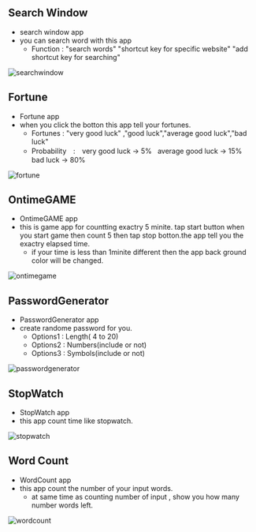 
## Search Window ##
* search window app
* you can search word with this app
    * Function : "search words"
                  "shortcut key for specific website"
                  "add shortcut key for searching"
    
 ![searchwindow](https://user-images.githubusercontent.com/23109342/32131356-f48264a6-bb60-11e7-9254-1cfc99fe7099.gif)
 
## Fortune ##
* Fortune app
* when you click the botton this app tell your fortunes.
    * Fortunes : "very good luck" ,"good luck","average good luck","bad luck"
    * Probability　:　very good luck -> 5%   average good luck -> 15%   bad luck -> 80%
    
 ![fortune](https://user-images.githubusercontent.com/23109342/29654120-c60549fa-8860-11e7-8f0e-5f0d7edb3f5b.gif)

    
## OntimeGAME ##
* OntimeGAME app
* this is game app for countting exactry 5 minite. tap start button when you start game then count 5 then tap stop botton.the app tell you the exactry elapsed time.
    * if your time is less than 1minite different then the app back ground color will be changed.
    
![ontimegame](https://user-images.githubusercontent.com/23109342/29654043-76879342-8860-11e7-860c-7ffee0f1f5f7.gif)
    
## PasswordGenerator ##
* PasswordGenerator app
* create randome password for you.
    * Options1 : Length( 4 to 20)
    * Options2 : Numbers(include or not)
    * Options3 : Symbols(include or not)
    
![passwordgenerator](https://user-images.githubusercontent.com/23109342/29654255-58d47094-8861-11e7-8980-445f9ca548b3.gif)
    
## StopWatch ##
* StopWatch app
* this app count time like stopwatch.

![stopwatch](https://user-images.githubusercontent.com/23109342/29654340-a7359a6a-8861-11e7-8a5c-55f437c307b4.gif)

## Word Count ##
* WordCount app
* this app count the number of your input words.
    * at same time as counting number of input , show you how many number words left.
    
![wordcount](https://user-images.githubusercontent.com/23109342/29654437-114e4e9c-8862-11e7-9744-38e6237ef51b.gif)    
    

    

